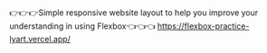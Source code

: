 👉👉👉Simple responsive website layout to help you improve your understanding in using Flexbox👈👈👈
https://flexbox-practice-lyart.vercel.app/
